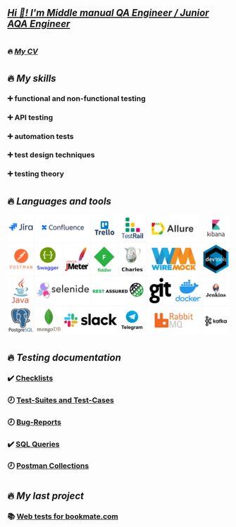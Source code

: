## [***Hi :wave:! I'm Middle manual QA Engineer / Junior AQA Engineer***](https://drive.google.com/file/d/1N3R2RimbpmIaYK57mg7Qdf8HXn0CSiwL/view?usp=share_link)
# 
### :fire: [***My CV***](https://drive.google.com/file/d/19Sck7Fokch-jSh9BfcZ_jMR3_s7Q5Xbp/view?usp=share_link)
# 
## :fire: ***My skills***

### :heavy_plus_sign: functional and non-functional testing
### :heavy_plus_sign: API testing
### :heavy_plus_sign: automation tests
### :heavy_plus_sign: test design techniques
### :heavy_plus_sign: testing theory
# 
## :fire: ***Languages and tools***

![Tools](https://github.com/arteeem13/arteeem13/blob/main/pictures/logoSkills.PNG)

# 
## :fire: ***Testing documentation***

### :heavy_check_mark: [Checklists](https://github.com/arteeem13/arteeem13/blob/main/Check-list.pdf)
### :clock8: [Test-Suites and Test-Cases](https://raw.githubusercontent.com/arteeem13/arteeem13/main/pictures/pageUnderConstruction.png)
### :clock8: [Bug-Reports](https://raw.githubusercontent.com/arteeem13/arteeem13/main/pictures/pageUnderConstruction.png)
### :heavy_check_mark: [SQL Queries](https://github.com/arteeem13/arteeem13/blob/main/SQL.pdf)
### :clock8: [Postman Collections](https://raw.githubusercontent.com/arteeem13/arteeem13/main/pictures/pageUnderConstruction.png)

# 
## :fire: ***My last project***
### :books: [Web tests for bookmate.com](https://github.com/arteeem13/bookmate-tests)
